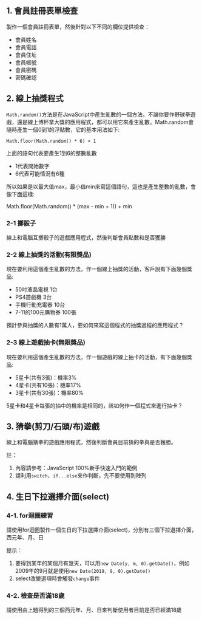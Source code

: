 ## 1. 會員註冊表單檢查

製作一個會員註冊表單，然後針對以下不同的欄位提供檢查：

- 會員姓名
- 會員電話
- 會員住址
- 會員帳號
- 會員密碼
- 密碼確認

## 2. 線上抽獎程式

`Math.random()`方法是在JavaScript中產生亂數的一個方法。不論你要作野球拳遊戲，還是線上博杯拿大獎的應用程式，都可以用它來產生亂數。Math.random會隨時產生一個0到1的浮點數，它的基本用法如下:

```
Math.floor(Math.random() * 6) + 1
```

上面的語句代表要產生1到6的整數亂數

- 1代表開始數字
- 6代表可能情況有6種

所以如果是以最大值max，最小值min來寫這個語句，這也是產生整數的亂數，會像下面這樣:

Math.floor(Math.random() * (max - min + 1)) + min

### 2-1 擲骰子

線上和電腦互擲骰子的遊戲應用程式，然後判斷會員點數和是否獲勝

### 2-2 線上抽獎的活動(有限獎品)

現在要利用這個產生亂數的方法，作一個線上抽獎的活動，客戶說有下面幾個獎品:

- 50吋液晶電視 1台
- PS4遊戲機 3台
- 手機行動充電器 10台
- 7-11的100元購物券 100張

預計參與抽獎的人數有1萬人，要如何來寫這個程式的抽獎過程的應用程式？

### 2-3 線上遊戲抽卡(無限獎品)

現在要利用這個產生亂數的方法，作一個遊戲的線上抽卡的活動，有下面幾個獎品:

- 5星卡(共有3張)：機率3%
- 4星卡(共有10張)：機率17%
- 3星卡(共有30張)：機率80%

5星卡和4星卡每張的抽中的機率是相同的，該如何作一個程式來進行抽卡？

## 3. 猜拳(剪刀/石頭/布)遊戲

線上和電腦猜拳的遊戲應用程式，然後判斷會員目前猜的拳與是否獲勝。

註：
1. 內容請參考：JavaScript 100%新手快速入門的範例
2. 請利用`switch`、`if...else`來作判斷，先不要使用到陣列

## 4. 生日下拉選擇介面(select)

### 4-1. for迴圈練習

請使用for迴圈製作一個生日的下拉選擇介面(select)，分別有三個下拉選擇介面，西元年、月、日

提示：

1. 要得到某年的某個月有幾天，可以用`new Date(y, m, 0).getDate()`，例如2009年的9月就是使用`new Date(2019, 9, 0).getDate()`
2. select改變選項時會觸發`change`事件

### 4-2. 檢查是否滿18歲

請使用由上題得到的三個西元年、月、日來判斷使用者目前是否已經滿18歲

